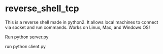 # reverse_shell_tcp
This is a reverse shell made in python2. It allows local machines to connect via socket and run commands. Works on Linux, Mac, and Windows OS! 

Run python server.py

run python client.py

